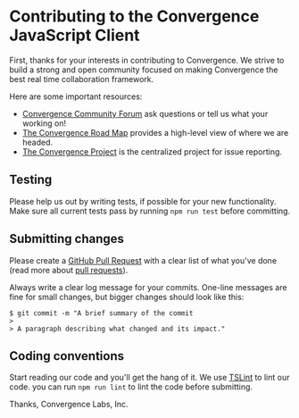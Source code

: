# Contributing to the Convergence JavaScript Client

First, thanks for your interests in contributing to Convergence. We strive to build a strong and open community focused on making Convergence the best real time collaboration framework.

Here are some important resources:
  * [Convergence Community Forum](https://forum.convergence.io) ask questions or tell us what your working on!
  * [The Convergence Road Map](https://convergence.io/roadmap) provides a high-level view of where we are headed.
  * [The Convergence Project](https://github.com/convergencelabs/convergence-project) is the centralized project for issue reporting.
  

## Testing
Please help us out by writing tests, if possible for your new functionality.  Make sure all current tests pass by running `npm run test` before committing.

## Submitting changes
Please create a [GitHub Pull Request](https://github.com/convergencelabs/convergence-admin-console/pull/new/master) with a clear list of what you've done (read more about [pull requests](http://help.github.com/pull-requests/)).

Always write a clear log message for your commits. One-line messages are fine for small changes, but bigger changes should look like this:

    $ git commit -m "A brief summary of the commit
    > 
    > A paragraph describing what changed and its impact."

## Coding conventions
Start reading our code and you'll get the hang of it. We use [TSLint](https://palantir.github.io/tslint/) to lint our code. you can run `npm run lint` to lint the code before submitting.

Thanks,
Convergence Labs, Inc.